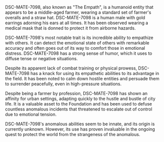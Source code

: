 DSC-MATE-7098, also known as "The Empath", is a humanoid entity that appears to be a middle-aged farmer, wearing a standard set of farmer's overalls and a straw hat. DSC-MATE-7098 is a human male with gold earrings adorning his ears at all times. It has been observed wearing a medical mask that is donned to protect it from airborne hazards.

DSC-MATE-7098's most notable trait is its incredible ability to empathize with others. It can detect the emotional state of others with remarkable accuracy and often goes out of its way to comfort those in emotional distress. DSC-MATE-7098 has a strong sense of humor, which it uses to diffuse tense or negative situations.

Despite its apparent lack of combat training or physical prowess, DSC-MATE-7098 has a knack for using its empathetic abilities to its advantage in the field. It has been noted to calm down hostile entities and persuade them to surrender peacefully, even in high-pressure situations.

Despite being a farmer by profession, DSC-MATE-7098 has shown an affinity for urban settings, adapting quickly to the hustle and bustle of city life. It is a valuable asset to the Foundation and has been used to defuse countless anomalous incidents that threatened to escalate out of control due to emotional tension.

DSC-MATE-7098's anomalous abilities seem to be innate, and its origin is currently unknown. However, its use has proven invaluable in the ongoing quest to protect the world from the strangeness of the anomalous.